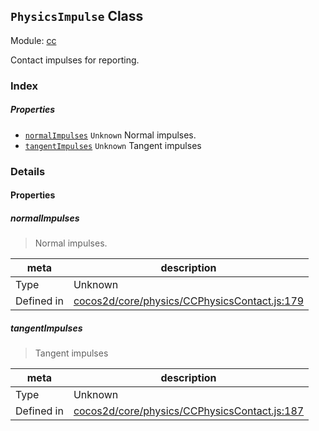 ## `PhysicsImpulse` Class



Module: [cc](../modules/cc.md)


Contact impulses for reporting.


### Index

##### Properties

  - [`normalImpulses`](#normalimpulses) `Unknown` Normal impulses.
  - [`tangentImpulses`](#tangentimpulses) `Unknown` Tangent impulses





### Details


#### Properties


##### normalImpulses

> Normal impulses.

| meta | description |
|------|-------------|
| Type | Unknown |
| Defined in | [cocos2d/core/physics/CCPhysicsContact.js:179](https://github.com/cocos-creator/engine/blob/20d5a388c0828fd4eeb28e5c103bee9c4388590d/cocos2d/core/physics/CCPhysicsContact.js#L179) |



##### tangentImpulses

> Tangent impulses

| meta | description |
|------|-------------|
| Type | Unknown |
| Defined in | [cocos2d/core/physics/CCPhysicsContact.js:187](https://github.com/cocos-creator/engine/blob/20d5a388c0828fd4eeb28e5c103bee9c4388590d/cocos2d/core/physics/CCPhysicsContact.js#L187) |






